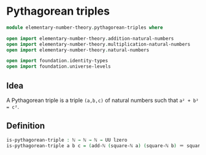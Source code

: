 #  Pythagorean triples

```agda
module elementary-number-theory.pythagorean-triples where

open import elementary-number-theory.addition-natural-numbers
open import elementary-number-theory.multiplication-natural-numbers
open import elementary-number-theory.natural-numbers

open import foundation.identity-types
open import foundation.universe-levels
```

## Idea

A Pythagorean triple is a triple `(a,b,c)` of natural numbers such that `a² + b² = c²`.

## Definition

```agda
is-pythagorean-triple : ℕ → ℕ → ℕ → UU lzero
is-pythagorean-triple a b c = (add-ℕ (square-ℕ a) (square-ℕ b) ＝ square-ℕ c)
```
